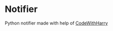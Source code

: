 # Notifier

Python notifier made with help of [CodeWithHarry](https://www.youtube.com/c/CodeWithHarry)
